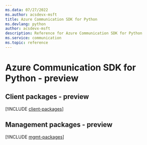 ```yaml
---
ms.data: 07/27/2022
ms.author: acsdevx-msft
title: Azure Communication SDK for Python
ms.devlang: python
author: acsdevx-msft
description: Reference for Azure Communication SDK for Python
ms.service: communication
ms.topic: reference
---
```

# Azure Communication SDK for Python - preview

## Client packages - preview
[!INCLUDE [client-packages](communication-client-index.md)]
## Management packages - preview
[!INCLUDE [mgmt-packages](communication-mgmt-index.md)]